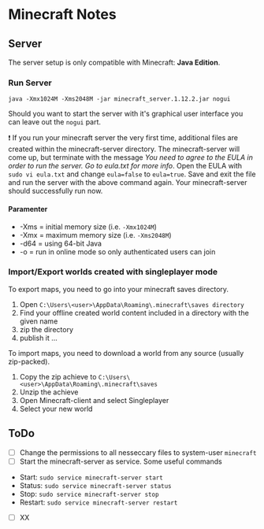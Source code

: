 # Minecraft Notes

## Server

The server setup is only compatible with Minecraft: __Java Edition__.

### Run Server

`java -Xmx1024M -Xms2048M -jar minecraft_server.1.12.2.jar nogui`

Should you want to start the server with it's graphical user interface you can leave out the `nogui` part.

:exclamation: If you run your minecraft server the very first time, additional files are created within 
the minecraft-server directory. The minecraft-server will come up, but terminate with the message *You need to agree to the EULA in order to run the server. Go to eula.txt for more info*. Open the EULA with `sudo vi eula.txt` and change `eula=false` to `eula=true`.
Save and exit the file and run the server with the above command again. Your minecraft-server should successfully run now.  

#### Paramenter

* -Xms = initial memory size (i.e. `-Xmx1024M`)
* -Xmx = maximum memory size (i.e. `-Xms2048M`)
* -d64 = using 64-bit Java
* -o = run in online mode so only authenticated users can join

### Import/Export worlds created with singleplayer mode

To export maps, you need to go into your minecraft saves directory. 
1. Open `C:\Users\<user>\AppData\Roaming\.minecraft\saves directory`
2. Find your offline created world content included in a directory with the given name
3. zip the directory
4. publish it ...

To import maps, you need to download a world from any source (usually zip-packed).
1. Copy the zip achieve to `C:\Users\<user>\AppData\Roaming\.minecraft\saves`
2. Unzip the achieve
3. Open Minecraft-client and select Singleplayer
4. Select your new world

## ToDo

- [ ] Change the permissions to all nesseccary files to system-user `minecraft`
- [ ] Start the minecraft-server as service. Some useful commands

* Start: `sudo service minecraft-server start`
* Status: `sudo service minecraft-server status`
* Stop: `sudo service minecraft-server stop`
* Restart: `sudo service minecraft-server restart`

- [ ] XX